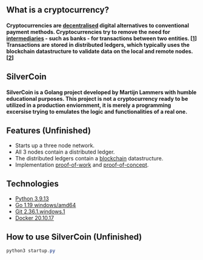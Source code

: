## What is a cryptocurrency? 
#### Cryptocurrencies are [decentralised](https://www.merriam-webster.com/dictionary/decentralization) digital alternatives to conventional payment methods. Cryptocurrencies try to remove the need for [intermediaries](https://www.merriam-webster.com/dictionary/intermediary) - such as banks - for transactions between two entities. [[1]] Transactions are stored in distributed ledgers, which typically uses the blockchain datastructure to validate data on the local and remote nodes. [[2]] 



## SilverCoin
#### SilverCoin is a Golang project developed by Martijn Lammers with humble educational purposes. This project is not a cryptocurrency ready to be utilized in a production enviornment, it is merely a programming excersise trying to emulates the logic and functionalities of a real one. 

## Features (Unfinished)
- Starts up a three node network.
- All 3 nodes contain a distributed ledger.
- The distributed ledgers contain a [blockchain](https://en.wikipedia.org/wiki/Blockchain) datastructure.
- Implementation [proof-of-work](https://en.wikipedia.org/wiki/Proof_of_work) and [proof-of-concept](https://en.wikipedia.org/wiki/Proof_of_concept).

## Technologies
- [Python 3.9.13](https://www.python.org/)
- [Go 1.19 windows/amd64](https://go.dev/)
- [Git 2.36.1.windows.1](https://git-scm.com/downloads)
- [Docker 20.10.17](https://www.docker.com/)

## How to use SilverCoin (Unfinished)
```PowerShell
python3 startup.py
```

[1]: https://en.wikipedia.org/wiki/Cryptocurrency
[2]: https://en.wikipedia.org/wiki/Distributed_ledger

